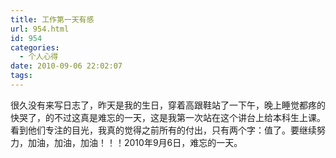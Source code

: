 ```yaml
---
title: 工作第一天有感
url: 954.html
id: 954
categories:
  - 个人心得
date: 2010-09-06 22:02:07
tags:
---
```


很久没有来写日志了，昨天是我的生日，穿着高跟鞋站了一下午，晚上睡觉都疼的快哭了，的不过这真是难忘的一天，这是我第一次站在这个讲台上给本科生上课。看到他们专注的目光，我真的觉得之前所有的付出，只有两个字：值了。要继续努力，加油，加油，加油！！！2010年9月6日，难忘的一天。